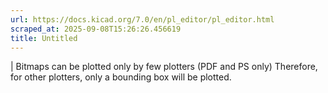 ```yaml
---
url: https://docs.kicad.org/7.0/en/pl_editor/pl_editor.html
scraped_at: 2025-09-08T15:26:26.456619
title: Untitled
---
```


|  Bitmaps can be plotted only by few plotters (PDF and PS only) Therefore,
for other plotters, only a bounding box will be plotted.

